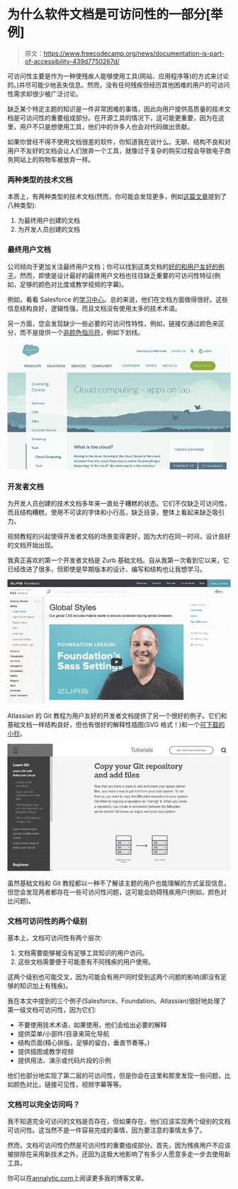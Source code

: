 # 为什么软件文档是可访问性的一部分[举例]

> 原文：<https://www.freecodecamp.org/news/documentation-is-part-of-accessibility-439d7750267d/>

可访问性主要是作为一种使残疾人能够使用工具(网站、应用程序等)的方式来讨论的。)并尽可能少地丢失信息。然而，没有任何残疾但经历其他困难的用户的可访问性需求却很少被广泛讨论。

缺乏某个特定主题的知识是一件非常困难的事情，因此向用户提供高质量的技术文档是可访问性的重要组成部分。在开源工具的情况下，这可能更重要，因为在这里，用户不只是想使用工具，他们中的许多人也会对代码做出贡献。

如果你曾经不得不使用文档很差的软件，你知道我在说什么。无聊、结构不良和对用户不友好的文档会让人们放弃一个工具，就像过于复杂的购买过程会导致电子商务网站上的购物车被放弃一样。

### 两种类型的技术文档

本质上，有两种类型的技术文档(然而，你可能会发现更多，例如[这篇文章](https://www.rhyous.com/2011/07/21/the-different-types-of-technical-documentation-for-software-and-why-each-is-important/)提到了八种类型):

1.  为最终用户创建的文档
2.  为开发人员创建的文档

### 最终用户文档

公司倾向于更加关注最终用户文档；你可以找到这类文档的[好的和用户友好的例子](http://blog.screensteps.com/10-examples-of-great-end-user-documentation)。然而，即使是设计最好的最终用户文档也往往缺乏重要的可访问性特征(例如，足够的颜色对比度或教学视频的字幕)。

例如，看看 Salesforce 的[学习中心](https://www.salesforce.com/uk/learning-centre/)。总的来说，他们在文档方面做得很好。这些信息结构良好，逻辑性强，而且文档没有使用太多的技术术语。

另一方面，您会发现缺少一些必要的可访问性特性，例如，链接仅通过颜色来区分，而不是提供一个[非颜色指示符](https://www.annalytic.com/link-accessibility-colors-not-enough.html)，例如下划线。

![kn55f8Ng19dc8tTw0PU0LBsKrOdr99L1H04A](img/5f567b907c5d548dde14afc5cdf9f912.png)

### 开发者文档

为开发人员创建的技术文档多年来一直处于糟糕的状态。它们不仅缺乏可访问性，而且结构糟糕，使用不可读的字体和小行高，缺乏目录，整体上看起来缺乏吸引力。

视频教程的兴起使得开发者文档的场景变得更好，因为大约在同一时间，设计良好的文档开始出现。

我真正喜欢的第一个开发者文档是 Zurb 基础文档。自从我第一次看到它以来，它已经改进了很多，但即使是早期版本的设计、编写和结构也让我想学习。

![nxLE9Px7tWxRaIx-wp9XxTfdIS37cMYre9By](img/3506c641c6074b59cc6c2f58abd6372e.png)

Atlassian 的 Git 教程为用户友好的开发者文档提供了另一个很好的例子。它们和基础文档一样结构良好，但也有很好的解释性插图(SVG 格式！)和一个[可下载的小抄](https://www.atlassian.com/git/tutorials/atlassian-git-cheatsheet)。

![tqHAz27roCXcLj49xp9vNTJxAJXBkWXzmAaT](img/cedca65f289f9e7f9674b522941aeba7.png)

虽然基础文档和 Git 教程都以一种不了解该主题的用户也能理解的方式呈现信息，但您会发现两者都存在一些可访问性问题，这可能会妨碍残疾用户(例如，颜色对比问题)。

### 文档可访问性的两个级别

基本上，文档可访问性有两个层次:

1.  文档需要能够被没有足够工具知识的用户访问。
2.  这些文档需要便于可能患有不同残疾的用户使用。

这两个级别也可能交叉，因为可能会有用户同时受到这两个问题的影响(即没有足够的知识加上有残疾)。

我在本文中提到的三个例子(Salesforce、Foundation、Atlassian)很好地处理了第一级文档可访问性，因为它们:

*   不要使用技术术语，如果使用，他们会给出必要的解释
*   提供菜单/小部件/目录来简化导航
*   结构页面(精心排版，足够的留白，垂直节奏等。)
*   提供插图或教学视频
*   提供用法、演示或代码片段的示例

他们也部分地实现了第二层的可访问性，但是你会在这里和那里发现一些问题，比如颜色对比，链接可见性，视频字幕等等。

### 文档可以完全访问吗？

我不知道完全可访问的文档是否存在，但如果存在，他们应该实现两个级别的文档可访问性。这当然不是一件容易完成的事情，因为要注意的事情太多了。

然而，文档可访问性仍然是可访问性的重要组成部分。首先，因为残疾用户不应该被排除在采用新技术之外，还因为这极大地影响了有多少人愿意多走一步去使用新工具。

你可以在[annalytic.com](https://www.annalytic.com/documentation-part-of-accessibility/)上阅读更多我的博客文章。